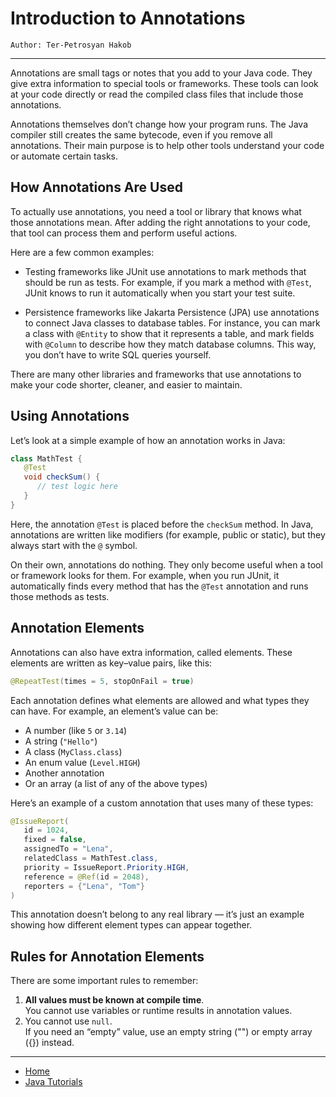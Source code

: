 # Introduction to Annotations

```
Author: Ter-Petrosyan Hakob
```

---

Annotations are small tags or notes that you add to your Java code. They give extra information to special tools or frameworks. 
These tools can look at your code directly or read the compiled class files that include those annotations.

Annotations themselves don’t change how your program runs. The Java compiler still creates the same bytecode, even if you remove all annotations.
Their main purpose is to help other tools understand your code or automate certain tasks.

## How Annotations Are Used

To actually use annotations, you need a tool or library that knows what those annotations mean. 
After adding the right annotations to your code, that tool can process them and perform useful actions.

Here are a few common examples:

- Testing frameworks like JUnit use annotations to mark methods that should be run as tests. 
    For example, if you mark a method with `@Test`, JUnit knows to run it automatically when you start your test suite.

- Persistence frameworks like Jakarta Persistence (JPA) use annotations to connect Java classes to database tables. 
    For instance, you can mark a class with `@Entity` to show that it represents a table, and mark fields with `@Column` 
    to describe how they match database columns. This way, you don’t have to write SQL queries yourself.

There are many other libraries and frameworks that use annotations to make your code shorter, cleaner, and easier to maintain.

## Using Annotations

Let’s look at a simple example of how an annotation works in Java:

```java
class MathTest {
   @Test
   void checkSum() {
      // test logic here
   }
}
```

Here, the annotation `@Test` is placed before the `checkSum` method.
In Java, annotations are written like modifiers (for example, public or static), but they always start with the `@` symbol.

On their own, annotations do nothing. They only become useful when a tool or framework looks for them.
For example, when you run JUnit, it automatically finds every method that has the `@Test` annotation and runs those methods as tests.

## Annotation Elements

Annotations can also have extra information, called elements.
These elements are written as key–value pairs, like this:

```java
@RepeatTest(times = 5, stopOnFail = true)
```

Each annotation defines what elements are allowed and what types they can have.
For example, an element’s value can be:

- A number (like `5` or `3.14`)
- A string (`"Hello"`)
- A class (`MyClass.class`)
- An enum value (`Level.HIGH`)
- Another annotation
- Or an array (a list of any of the above types)

Here’s an example of a custom annotation that uses many of these types:

```java
@IssueReport(
   id = 1024,
   fixed = false,
   assignedTo = "Lena",
   relatedClass = MathTest.class,
   priority = IssueReport.Priority.HIGH,
   reference = @Ref(id = 2048),
   reporters = {"Lena", "Tom"}
)
```

This annotation doesn’t belong to any real library — it’s just an example showing how different element types can appear together.

## Rules for Annotation Elements

There are some important rules to remember:

1. **All values must be known at compile time**. <br>
    You cannot use variables or runtime results in annotation values.
2. You cannot use `null`. <br>
    If you need an “empty” value, use an empty string ("") or empty array ({}) instead.    

---

- [Home](./../../README.md)
- [Java Tutorials](./../tutorials.md)